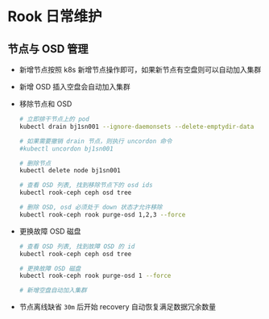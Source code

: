 # Rook 日常维护

## 节点与 OSD 管理

* 新增节点按照 k8s 新增节点操作即可，如果新节点有空盘则可以自动加入集群

* 新增 OSD 插入空盘会自动加入集群

* 移除节点和 OSD

    ```sh
    # 立即排干节点上的 pod 
    kubectl drain bj1sn001 --ignore-daemonsets --delete-emptydir-data

    # 如果需要撤销 drain 节点，则执行 uncordon 命令
    #kubectl uncordon bj1sn001

    # 删除节点
    kubectl delete node bj1sn001
    ```

    ```sh
    # 查看 OSD 列表, 找到移除节点下的 osd ids
    kubectl rook-ceph ceph osd tree

    # 删除 OSD, osd 必须处于 down 状态才允许移除
    kubectl rook-ceph rook purge-osd 1,2,3 --force
    ```

* 更换故障 OSD 磁盘

    ```sh
    # 查看 OSD 列表, 找到故障 OSD 的 id
    kubectl rook-ceph ceph osd tree

    # 更换故障 OSD 磁盘
    kubectl rook-ceph rook purge-osd 1 --force

    # 新增空盘自动加入集群
    ```

* 节点离线缺省 `30m` 后开始 recovery 自动恢复满足数据冗余数量
